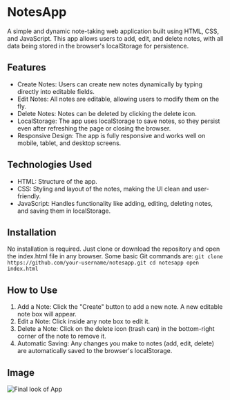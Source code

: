 # NotesApp
  A simple and dynamic note-taking web application built using HTML, CSS, and JavaScript. This app allows users to add, edit, and delete notes, with all data being stored in the browser's localStorage for     persistence.

## Features
* Create Notes: Users can create new notes dynamically by typing directly into editable fields.
* Edit Notes: All notes are editable, allowing users to modify them on the fly.
* Delete Notes: Notes can be deleted by clicking the delete icon.
* LocalStorage: The app uses localStorage to save notes, so they persist even after refreshing the page or closing the browser.
* Responsive Design: The app is fully responsive and works well on mobile, tablet, and desktop screens.

## Technologies Used
* HTML: Structure of the app.
* CSS: Styling and layout of the notes, making the UI clean and user-friendly.
* JavaScript: Handles functionality like adding, editing, deleting notes, and saving them in localStorage.
  
## Installation
  No installation is required. Just clone or download the repository and open the index.html file in any browser.
  Some basic Git commands are:
  ``
  git clone https://github.com/your-username/notesapp.git
  cd notesapp
  open index.html
  ``

  ## How to Use

 1. Add a Note: Click the "Create" button to add a new note. A new editable note box will appear.
 2. Edit a Note: Click inside any note box to edit it.
 3. Delete a Note: Click on the delete icon (trash can) in the bottom-right corner of the note to remove it.
 4. Automatic Saving: Any changes you make to notes (add, edit, delete) are automatically saved to the browser's localStorage.

## Image
![Final look of App]("images/finalook.png")
  
